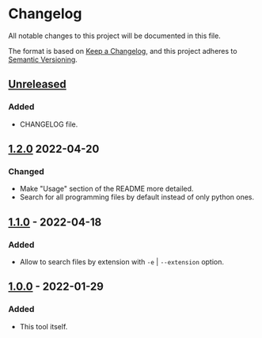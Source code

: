 # Changelog

All notable changes to this project will be documented in this file.

The format is based on [Keep a Changelog](https://keepachangelog.com/en/1.0.0/),
and this project adheres to [Semantic Versioning](https://semver.org/spec/v2.0.0.html).

## [Unreleased]

### Added

- CHANGELOG file.

## [1.2.0] 2022-04-20

### Changed

- Make "Usage" section of the README more detailed.
- Search for all programming files by default instead of only python ones.

## [1.1.0] - 2022-04-18

### Added

- Allow to search files by extension with `-e` | `--extension` option.

## [1.0.0] - 2022-01-29

### Added

- This tool itself.

[Unreleased]: https://github.com/Masynchin/ndnt/compare/1.2.0...HEAD
[1.2.0]: https://github.com/Masynchin/ndnt/compare/1.1.0...1.2.0
[1.1.0]: https://github.com/Masynchin/ndnt/compare/1.0.0...1.1.0
[1.0.0]: https://github.com/Masynchin/ndnt/releases/tag/1.0.0
